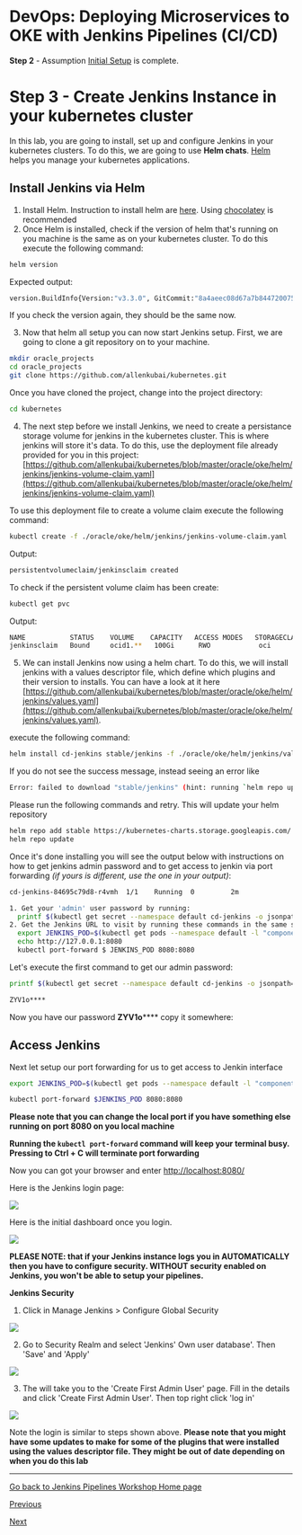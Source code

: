# DevOps: Deploying Microservices to OKE with Jenkins Pipelines (CI/CD) #

**Step 2** - Assumption [Initial Setup](jenkins.pipelines.OKE2) is complete.
# Step 3 - Create Jenkins Instance in your kubernetes cluster #
In this lab, you are going to install, set up and configure Jenkins in your kubernetes clusters. To do this, we are going to use **Helm chats**. [Helm](https://helm.sh/) helps you manage your kubernetes applications.

## Install Jenkins via Helm

1. Install Helm. Instruction to install helm are [here](https://helm.sh/docs/using_helm/#installing-helm). Using [chocolatey](https://chocolatey.org/) is recommended
2. Once Helm is installed, check if the version of helm that's running on you machine is the same as on your kubernetes cluster. To do this execute the following command:
```sh
helm version
```

Expected output:

```sh
version.BuildInfo{Version:"v3.3.0", GitCommit:"8a4aeec08d67a7b84472007529e8097ec3742105", GitTreeState:"dirty", GoVersion:"go1.14.7"}
```


If you check the version again, they should be the same now.

3. Now that helm all setup you can now start Jenkins setup. First, we are going to clone a git repository on to your machine. 

```sh
mkdir oracle_projects
cd oracle_projects
git clone https://github.com/allenkubai/kubernetes.git
```

Once you have cloned the project, change into the project directory:

```sh
cd kubernetes
```
4. The next step before we install Jenkins, we need to create a persistance storage volume for jenkins in the kubernetes cluster. This is where jenkins will store it's data. To do this, use the deployment file already provided for you in this project: [https://github.com/allenkubai/kubernetes/blob/master/oracle/oke/helm/jenkins/jenkins-volume-claim.yaml](https://github.com/allenkubai/kubernetes/blob/master/oracle/oke/helm/jenkins/jenkins-volume-claim.yaml)

To use this deployment file to create a volume claim execute the following command:

```sh
kubectl create -f ./oracle/oke/helm/jenkins/jenkins-volume-claim.yaml
```
Output:
```sh
persistentvolumeclaim/jenkinsclaim created
```

To check if the persistent volume claim has been create:

```sh
kubectl get pvc
```
Output:
```sh
NAME           STATUS    VOLUME    CAPACITY   ACCESS MODES   STORAGECLASS   AGE
jenkinsclaim   Bound     ocid1.**   100Gi      RWO            oci            66s
```
5. We can install Jenkins now using a helm chart. To do this, we will install jenkins with a values descriptor file, which define which plugins and their version to installs. You can have a look at it here [https://github.com/allenkubai/kubernetes/blob/master/oracle/oke/helm/jenkins/values.yaml](https://github.com/allenkubai/kubernetes/blob/master/oracle/oke/helm/jenkins/values.yaml).

execute the following command:

```sh
helm install cd-jenkins stable/jenkins -f ./oracle/oke/helm/jenkins/values.yaml --wait
```

If you do not see the success message, instead seeing an error like
```sh
Error: failed to download "stable/jenkins" (hint: running `helm repo update` may help)
```
Please run the following commands and retry. This will update your helm repository
```sh
helm repo add stable https://kubernetes-charts.storage.googleapis.com/
helm repo update
```

Once it's done installing you will see the output below with instructions on how to get jenkins admin password and to get access to jenkin via port forwarding _(if yours is different, use the one in your output)_:

```sh
cd-jenkins-84695c79d8-r4vmh  1/1    Running  0         2m

1. Get your 'admin' user password by running:
  printf $(kubectl get secret --namespace default cd-jenkins -o jsonpath="{.data.jenkins-admin-password}" | base64 --decode);echo
2. Get the Jenkins URL to visit by running these commands in the same shell:
  export JENKINS_POD=$(kubectl get pods --namespace default -l "component=cd-jenkins-master" -o jsonpath="{.items[0].metadata.name}")
  echo http://127.0.0.1:8080
  kubectl port-forward $ JENKINS_POD 8080:8080
```

Let's execute the first command to get our admin password:

```sh
printf $(kubectl get secret --namespace default cd-jenkins -o jsonpath="{.data.jenkins-admin-password}" | base64 --decode);echo

ZYV1o****
```
Now you have our password **ZYV1o****** copy it somewhere:

## Access Jenkins
Next let setup our port forwarding for us to get access to Jenkin interface

```sh
export JENKINS_POD=$(kubectl get pods --namespace default -l "component=cd-jenkins-master" -o jsonpath="{.items[0].metadata.name}")

kubectl port-forward $JENKINS_POD 8080:8080
```
**Please note that you can change the local port if you have something else running on port 8080 on you local machine**

**Running the `kubectl port-forward` command will keep your terminal busy. Pressing to Ctrl + C will terminate port forwarding**


Now you can got your browser and enter [http://localhost:8080/](http://localhost:8080/)

Here is the Jenkins login page:

![](./images/jenkins_login.png)

Here is the initial dashboard once you login. 

![](./images/jenkins_login_initial_dash.png)

**PLEASE NOTE: that if your Jenkins instance logs you in AUTOMATICALLY then you have to configure security. WITHOUT security enabled on Jenkins, you won't be able to setup your pipelines.**

**Jenkins Security**

1. Click in Manage Jenkins > Configure Global Security

![](./images/jenkins_security_setup_1.png)

2. Go to Security Realm and select 'Jenkins' Own user database'. Then 'Save' and 'Apply'

![](./images/jenkins_security_setup_2.png)

3. The will take you to the 'Create First Admin User' page. Fill in the details and click 'Create First Admin User'. Then top right click 'log in'

![](./images/jenkins_security_setup_3.png)

Note the login is similar to steps shown above. 
**Please note that you might have some updates to make for some of the plugins that were installed using the values descriptor file. They  might be out of date depending on when you do this lab** 

---
[Go back to Jenkins Pipelines Workshop Home page](README.md)

[Previous](jenkins.pipelines.OKE2.md)

[Next](jenkins.pipelines.OKE4.md)